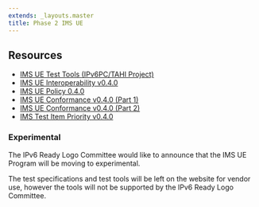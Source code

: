 ```yaml
---
extends: _layouts.master
title: Phase 2 IMS UE
---
```


## Resources

* <i class="fas fa-external-link-alt fa-fw"></i> [IMS UE Test Tools (IPv6PC/TAHI Project)](http://cert.tahi.org/cert/ims-ue)
* <i class="far fa-file-pdf fa-fw"></i> [IMS UE Interoperability v0.4.0](../docs/Phase2_IMS_UE_Interoperability_Latest.pdf)
* <i class="far fa-file-pdf fa-fw"></i> [IMS UE Policy 0.4.0](../docs/Phase2_IMS_UE_Policy_Latest.pdf)
* <i class="far fa-file-pdf fa-fw"></i> [IMS UE Conformance v0.4.0 (Part 1)](../docs/Phase2_IMS_UE_Conformance_Part1_Latest.pdf)
* <i class="far fa-file-pdf fa-fw"></i> [IMS UE Conformance v0.4.0 (Part 2)](../docs/Phase2_IMS_UE_Conformance_Part2_Latest.pdf)
* <i class="far fa-file-pdf fa-fw"></i> [IMS Test Item Priority v0.4.0](../docs/Phase2_IMS_UE_Priority_Latest.pdf)

### Experimental

The IPv6 Ready Logo Committee would like to announce that the IMS UE
Program will be moving to experimental.

The test specifications and test tools will be left on the website for
vendor use, however the tools will not be supported by the IPv6 Ready
Logo Committee.